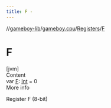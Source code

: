 ```yaml
---
title: F -
---
```

//[gameboy-lib](../../index.md)/[gameboy.cpu](../index.md)/[Registers](index.md)/[F](-f.md)



# F  
[jvm]  
Content  
var [F](-f.md): [Int](https://kotlinlang.org/api/latest/jvm/stdlib/kotlin/-int/index.html) = 0  
More info  


Register F (8-bit)

  



